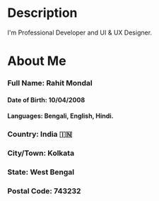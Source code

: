 # Description
I'm Professional Developer and UI & UX Designer.

# About Me
### Full Name: Rahit Mondal
#### Date of Birth: 10/04/2008
#### Languages: Bengali, English, Hindi.
### Country: India 🇮🇳
### City/Town: Kolkata
### State: West Bengal
### Postal Code: 743232
